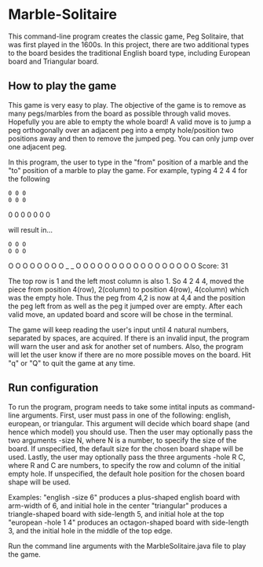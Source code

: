 # Marble-Solitaire

This command-line program creates the classic game, Peg Solitaire, that was first played in the 1600s. In this project, there are two additional types to the board besides the traditional English board type, including European board and Triangular board.

## How to play the game

This game is very easy to play. The objective of the game is to remove as many pegs/marbles from the board as possible through valid moves. Hopefully you are able to empty the whole board! A valid move is to jump a peg orthogonally over an adjacent peg into a empty hole/position two positions away and then to remove the jumped peg. You can only jump over one adjacent peg.

In this program, the user to type in the "from" position of a marble and the "to" position of a marble to play the game. For example, typing 4 2 4 4 for the following

    0 0 0   
    0 0 0
0 0 0 0 0 0 0 

will result in...

    O O O
    O O O
O O O O O O O
O _ _ O O O O
O O O O O O O
    O O O
    O O O
Score: 31

The top row is 1 and the left most column is also 1. So 4 2 4 4, moved the piece from position 4(row), 2(column) to position 4(row), 4(column) which was the empty hole. Thus the peg from 4,2 is now at 4,4 and the position the peg left from as well as the peg it jumped over are empty. After each valid move, an updated board and score will be chose in the terminal.

The game will keep reading the user's input until 4 natural numbers, separated by spaces, are acquired. If there is an invalid input, the program will warn the user and ask for another set of numbers. Also, the program will let the user know if there are no more possible moves on the board. Hit "q" or "Q" to quit the game at any time.

## Run configuration 

To run the program, program needs to take some intital inputs as command-line arguments. First, user must pass in one of the following: english, european, or triangular. This argument will decide which board shape (and hence which model) you should use. Then the user may optionally pass the two arguments -size N, where N is a number, to specify the size of the board. If unspecified, the default size for the chosen board shape will be used. Lastly, the user may optionally pass the three arguments -hole R C, where R and C are numbers, to specify the row and column of the initial empty hole. If unspecified, the default hole position for the chosen board shape will be used. 

Examples:
"english -size 6" produces a plus-shaped english board with arm-width of 6, and initial hole in the center
"triangular" produces a triangle-shaped board with side-length 5, and initial hole at the top
"european -hole 1 4" produces an octagon-shaped board with side-length 3, and the initial hole in the middle of the top edge.

Run the command line arguments with the MarbleSolitaire.java file to play the game. 
